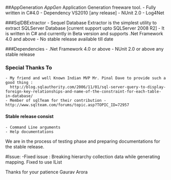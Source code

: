 ##AppGeneration
	*AppGen* Application Generation freeware tool. 
	- Fully written in C#4.0
	- Dependency VS2010 [any release]
	- NUnit 2.0
	- Log4Net
	
###SqlDBExtractor
	- Sequel Database Extractor is the simplest utility to extract SQLServer Database 
	  [current support upto SQLServer 2008 R2]
	- It is written in C# and currently in Beta version and supports .Net Framework 4.0 and above
	- No stable release available till date

###Dependencies
	- .Net Framework 4.0 or above
	- NUnit 2.0 or above any stable release

### Special Thanks To
	- My friend and well Known Indian MVP Mr. Pinal Dave to provide such a good thing :
	  http://blog.sqlauthority.com/2006/11/01/sql-server-query-to-display-foreign-key-relationships-and-name-of-the-constraint-for-each-table-in-database/
	- Member of sqlTeam for their contribution - http://www.sqlteam.com/forums/topic.asp?TOPIC_ID=72957

#### Stable release consist
	- Command Line arguments
 	- Help documentations
  
  
We are in the process of testing phase and preparing documentations for the stable release.

#Issue:
-Fixed issue : Breaking hierarchy collection data while generating mapping. Fixed to use IList<T>


Thanks for your patience
Gaurav Arora
	